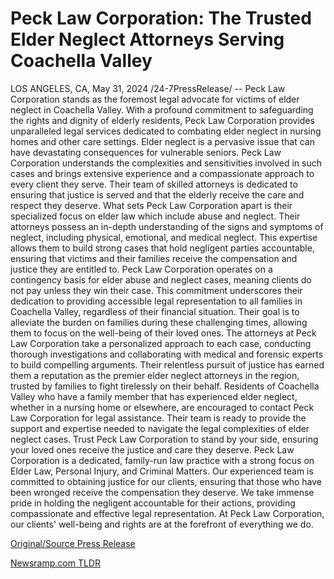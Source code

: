 # Peck Law Corporation: The Trusted Elder Neglect Attorneys Serving Coachella Valley

LOS ANGELES, CA, May 31, 2024 /24-7PressRelease/ -- Peck Law Corporation stands as the foremost legal advocate for victims of elder neglect in Coachella Valley. With a profound commitment to safeguarding the rights and dignity of elderly residents, Peck Law Corporation provides unparalleled legal services dedicated to combating elder neglect in nursing homes and other care settings.  Elder neglect is a pervasive issue that can have devastating consequences for vulnerable seniors. Peck Law Corporation understands the complexities and sensitivities involved in such cases and brings extensive experience and a compassionate approach to every client they serve. Their team of skilled attorneys is dedicated to ensuring that justice is served and that the elderly receive the care and respect they deserve.  What sets Peck Law Corporation apart is their specialized focus on elder law which include abuse and neglect. Their attorneys possess an in-depth understanding of the signs and symptoms of neglect, including physical, emotional, and medical neglect. This expertise allows them to build strong cases that hold negligent parties accountable, ensuring that victims and their families receive the compensation and justice they are entitled to.  Peck Law Corporation operates on a contingency basis for elder abuse and neglect cases, meaning clients do not pay unless they win their case. This commitment underscores their dedication to providing accessible legal representation to all families in Coachella Valley, regardless of their financial situation. Their goal is to alleviate the burden on families during these challenging times, allowing them to focus on the well-being of their loved ones.  The attorneys at Peck Law Corporation take a personalized approach to each case, conducting thorough investigations and collaborating with medical and forensic experts to build compelling arguments. Their relentless pursuit of justice has earned them a reputation as the premier elder neglect attorneys in the region, trusted by families to fight tirelessly on their behalf.  Residents of Coachella Valley who have a family member that has experienced elder neglect, whether in a nursing home or elsewhere, are encouraged to contact Peck Law Corporation for legal assistance. Their team is ready to provide the support and expertise needed to navigate the legal complexities of elder neglect cases. Trust Peck Law Corporation to stand by your side, ensuring your loved ones receive the justice and care they deserve.  Peck Law Corporation is a dedicated, family-run law practice with a strong focus on Elder Law, Personal Injury, and Criminal Matters. Our experienced team is committed to obtaining justice for our clients, ensuring that those who have been wronged receive the compensation they deserve. We take immense pride in holding the negligent accountable for their actions, providing compassionate and effective legal representation. At Peck Law Corporation, our clients' well-being and rights are at the forefront of everything we do. 

[Original/Source Press Release](https://www.24-7pressrelease.com/press-release/511284/peck-law-corporation-the-trusted-elder-neglect-attorneys-serving-coachella-valley) 

[Newsramp.com TLDR](https://newsramp.com/None) 
